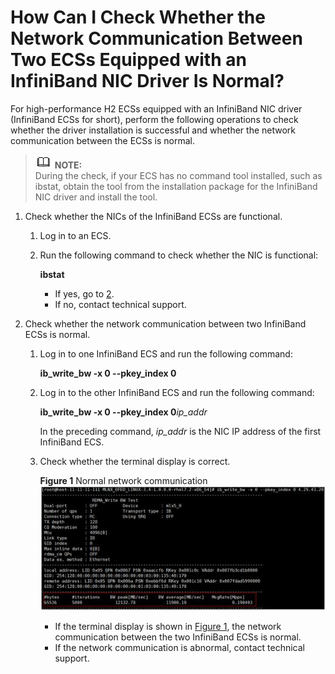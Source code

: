 # How Can I Check Whether the Network Communication Between Two ECSs Equipped with an InfiniBand NIC Driver Is Normal?<a name="EN-US_TOPIC_0058747426"></a>

For high-performance H2 ECSs equipped with an InfiniBand NIC driver \(InfiniBand ECSs for short\), perform the following operations to check whether the driver installation is successful and whether the network communication between the ECSs is normal.

>![](public_sys-resources/icon-note.gif) **NOTE:**   
>During the check, if your ECS has no command tool installed, such as ibstat, obtain the tool from the installation package for the InfiniBand NIC driver and install the tool.  

1.  Check whether the NICs of the InfiniBand ECSs are functional.
    1.  Log in to an ECS.
    2.  Run the following command to check whether the NIC is functional:

        **ibstat**

        -   If yes, go to  [2](#li2420713023281).
        -   If no, contact technical support.

2.  <a name="li2420713023281"></a>Check whether the network communication between two InfiniBand ECSs is normal.
    1.  Log in to one InfiniBand ECS and run the following command:

        **ib\_write\_bw -x 0 --pkey\_index 0**

    2.  Log in to the other InfiniBand ECS and run the following command:

        **ib\_write\_bw -x 0 --pkey\_index 0**_ip\_addr_

        In the preceding command,  _ip\_addr_  is the NIC IP address of the first InfiniBand ECS.

    3.  Check whether the terminal display is correct.

        **Figure  1**  Normal network communication<a name="fig13564645028"></a>  
        ![](figures/normal-network-communication.jpg "normal-network-communication")

        -   If the terminal display is shown in  [Figure 1](#fig13564645028), the network communication between the two InfiniBand ECSs is normal.
        -   If the network communication is abnormal, contact technical support.



